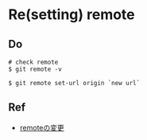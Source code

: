 # Re(setting) remote

## Do

```
# check remote
$ git remote -v

$ git remote set-url origin `new url`
```

## Ref

- [remoteの変更](https://qiita.com/minoringo/items/917e325892733e0d606e)
